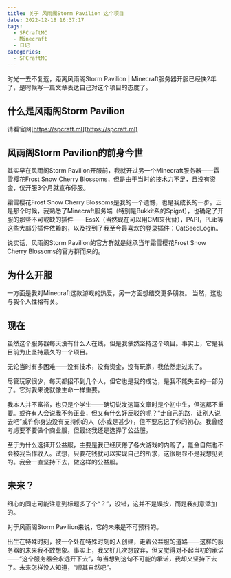 ```yaml
---
title: 关于 风雨阁Storm Pavilion 这个项目
date: 2022-12-18 16:37:17
tags:
  - SPCraftMC
  - Minecraft
  - 日记
categories:
  - SPCraftMC
---
```

时光一去不复返，距离风雨阁Storm Pavilion | Minecraft服务器开服已经快2年了，是时候写一篇文章表达自己对这个项目的态度了。

## 什么是风雨阁Storm Pavilion

请看官网[https://spcraft.ml](https://spcraft.ml)

## 风雨阁Storm Pavilion的前身今世

其实早在风雨阁Storm Pavilion开服前，我就开过另一个Minecraft服务器——霜雪樱花Frost Snow Cherry Blossoms，但是由于当时的技术力不足，且没有资金，仅开服3个月就宣布停服。

霜雪樱花Frost Snow Cherry Blossoms是我的一个遗憾，也是我成长的一步。正是那个时候，我熟悉了Minecraft服务端（特别是Bukkit系的Spigot），也确定了开服的那些不可或缺的插件——EssX（当然现在可以用CMI来代替），PAPI，PLib等这些大部分插件依赖的，以及找到了我至今最喜欢的登录插件：CatSeedLogin。

说实话，风雨阁Storm Pavilion的官方群就是继承当年霜雪樱花Frost Snow Cherry Blossoms的官方群而来的。

## 为什么开服

一方面是我对Minecraft这款游戏的热爱，另一方面想结交更多朋友。
当然，这也与我个人性格有关。

## 现在

虽然这个服务器每天没有什么人在线，但是我依然坚持这个项目。事实上，它是我目前为止坚持最久的一个项目。

无论当时有多困难——没有技术，没有资金，没有玩家，我依然走过来了。

尽管玩家很少，每天都招不到几个人，但它也是我的成功，是我不能失去的一部分了。它对我来说就像生命一样重要。

我本人并不富裕，也只是个学生——确切说发这篇文章时是个初中生，但这都不重要。或许有人会说我不务正业，但又有什么好反驳的呢？“走自己的路，让别人说去吧”或许你身边没有支持你的人（亦或是甚少），但不要忘记了你的初心。我曾经考虑要不要做个商业服，但最终我还是选择了公益服。

至于为什么选择开公益服，主要是我已经厌倦了各大游戏的内购了，氪金自然也不会被我当作收入。试想，只要花钱就可以实现自己的所求，这很明显不是我想见到的。我会一直坚持下去，做这样的公益服。

## 未来？

细心的同志可能注意到标题多了个“？”，没错，这并不是误按，而是我刻意添加的。

对于风雨阁Storm Pavilion来说，它的未来是不可预料的。

出生在特殊时刻，被一个处在特殊时刻的人创建，走着公益服的道路——这样的服务器的未来我不敢想象。事实上，我又好几次想放弃，但又觉得对不起当初的承诺——“这个服务器会永远开下去”，每当想到这句不可能的承诺，我却又坚持下去了。未来怎样没人知道，“顺其自然吧”。
